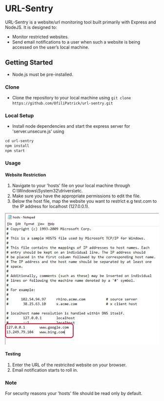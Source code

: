 # URL-Sentry

URL-Sentry is a website/url monitoring tool built primarily with Express and NodeJS. It is designed to:

- Monitor restricted websites.
- Send email notifications to a user when such a website is being accessed on the user’s local machine.

## Getting Started

- Node.js must be pre-installed.

### Clone

- Clone the repository to your local machine using
  `git clone https://github.com/OfiliPatrick/url-sentry.git`

### Local Setup

- Install node dependencies and start the express server for 'server.unsecure.js' using

```
cd url-sentry
npm install
npm start
```

### Usage

#### Website Restriction

1. Navigate to your 'hosts' file on your local machine through C:\Windows\System32\drivers\etc.
2. Make sure you have the appropriate permissions to edit the file.
3. Below the host file, map the website you want to restrict e.g test.com to the IP address for localhost (127.0.0.1).

![](https://github.com/OfiliPatrick/url-sentry/blob/master/hosts-file-example.png)

#### Testing

1. Enter the URL of the restricited website on your browser.
2. Email notification starts to roll in.

### Note

For security reasons your 'hosts' file should be read only by default.
